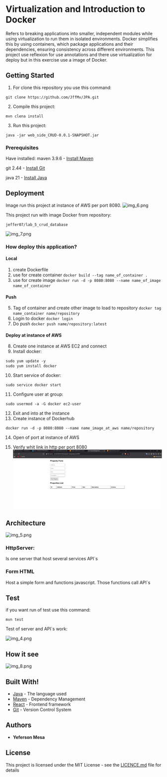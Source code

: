 # Virtualization and Introduction to Docker

Refers to breaking applications into smaller, independent modules while using virtualization to run them in isolated environments. Docker simplifies this by using containers, which package applications and their dependencies, ensuring consistency across different environments.
This project use reflexion for use annotations and there use virtualization for deploy but in
this exercise use a image of Docker.

## Getting Started

1. For clone this repository you use this command:
 ```
 git clone https://github.com/JffMv/JPA.git
 ```
2. Compile this project:
 ```
 mvn clena install
 ```
3. Run this project:

 ```
 java -jar web_side_CRUD-0.0.1-SNAPSHOT.jar

 ```
### Prerequisites

Have installed:
maven 3.9.6 - [Install Maven](https://maven.apache.org/download.cgi#Installation)

git 2.44 - [Install Git](https://git-scm.com/book/en/v2/Getting-Started-Installing-Git)


java 21 - [Install Java](https://www.oracle.com/co/java/technologies/downloads/)

## Deployment

Image run this project at instance of AWS per port 8080.
![img_6.png](pictures_of_readme/img_6.png)

This project run with image Docker from repository:

```
jeffer07/lab_5_crud_database
```
![img_7.png](pictures_of_readme/img_7.png)


### How deploy this application?
#### Local
1. create Dockerfile
2. use for create container ```docker build --tag name_of_container .```
3. use for create image ```docker run -d -p 8080:8080 --name name_of_image name_of_container```
#### Push
5. Tag of container and create other image to load to repository ```docker tag name_container name/repository```
6. Login to docker ```docker login```
7. Do push ```docker push name/repository:latest```

#### Deploy at instance of AWS
8. Create one instance at AWS EC2 and connect
9. Install docker:
```
sudo yum update -y
sudo yum install docker

```
10. Start service of docker:
```
sudo service docker start
```
11. Configure user at group:
```
sudo usermod -a -G docker ec2-user

```
12. Exit and into at the instance
13. Create instance of Dockerhub
```
docker run -d -p 8080:8080 --name name_image_at_aws name/repository
```
14. Open of port at instance of AWS
    
15. Verify whit link in http per port 8080
![img.png](images/img.png)

## Architecture
![img_5.png](pictures_of_readme/img_5.png)
### HttpServer:
Is one server that host several services API´s

### Form HTML
Host a simple form and functions javascript. Those functions call API´s

## Test
if you want run of test use this command:
```
mvn test
```
Test of server and API´s work:

![img_4.png](pictures_of_readme/img.png)


## How it see
![img_8.png](pictures_of_readme/img_8.png)

## Built With!

* [Java](https://www.java.com/es/) - The language used
* [Maven](https://maven.apache.org/) - Dependency Management
* [React](https://reactjs.org/) - Frontend framework
* [Git](http://git-scm.com/) - Version Control System


## Authors

* **Yeferson Mesa**

## License

This project is licensed under the MIT License - see the [LICENCE.md](LICENCE) file for details


